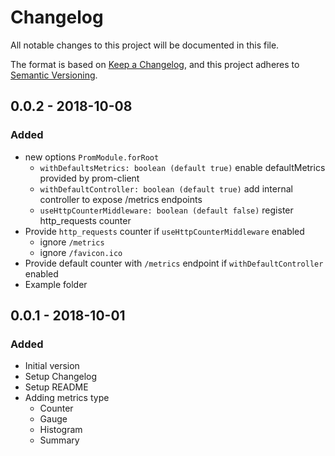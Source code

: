 # Changelog

All notable changes to this project will be documented in this file.

The format is based on [Keep a Changelog](https://keepachangelog.com/en/1.0.0/),
and this project adheres to [Semantic Versioning](https://semver.org/spec/v2.0.0.html).

## 0.0.2 - 2018-10-08
### Added
- new options `PromModule.forRoot`
  - `withDefaultsMetrics: boolean (default true)` enable defaultMetrics provided by prom-client
  - `withDefaultController: boolean (default true)` add internal controller to expose /metrics endpoints
  - `useHttpCounterMiddleware: boolean (default false)` register http_requests counter
- Provide `http_requests` counter if `useHttpCounterMiddleware` enabled
  - ignore `/metrics`
  - ignore `/favicon.ico`
- Provide default counter with `/metrics` endpoint if `withDefaultController` enabled
- Example folder

## 0.0.1 - 2018-10-01
### Added
- Initial version
- Setup Changelog
- Setup README
- Adding metrics type
  - Counter
  - Gauge
  - Histogram
  - Summary
